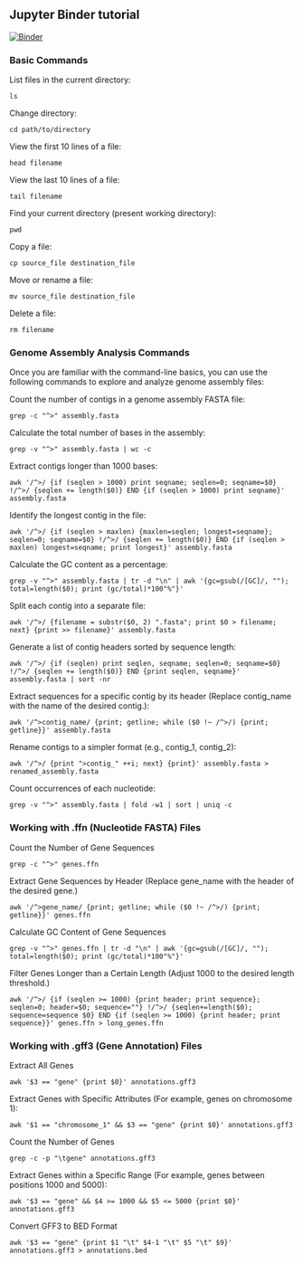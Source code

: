 ## Jupyter Binder tutorial

[![Binder](https://mybinder.org/badge_logo.svg)](https://mybinder.org/v2/gh/Arkadiy-Garber/binder-variant-calling/HEAD)

### Basic Commands
List files in the current directory:

    ls

Change directory:

    cd path/to/directory

View the first 10 lines of a file:

    head filename

View the last 10 lines of a file:

    tail filename

Find your current directory (present working directory):

    pwd

Copy a file:

    cp source_file destination_file

Move or rename a file:

    mv source_file destination_file

Delete a file:

    rm filename

### Genome Assembly Analysis Commands
Once you are familiar with the command-line basics, you can use the following commands to explore and analyze genome assembly files:


Count the number of contigs in a genome assembly FASTA file:

    grep -c "^>" assembly.fasta

Calculate the total number of bases in the assembly:

    grep -v "^>" assembly.fasta | wc -c


Extract contigs longer than 1000 bases:

    awk '/^>/ {if (seqlen > 1000) print seqname; seqlen=0; seqname=$0} !/^>/ {seqlen += length($0)} END {if (seqlen > 1000) print seqname}' assembly.fasta

Identify the longest contig in the file:

    awk '/^>/ {if (seqlen > maxlen) {maxlen=seqlen; longest=seqname}; seqlen=0; seqname=$0} !/^>/ {seqlen += length($0)} END {if (seqlen > maxlen) longest=seqname; print longest}' assembly.fasta

Calculate the GC content as a percentage:

    grep -v "^>" assembly.fasta | tr -d "\n" | awk '{gc=gsub(/[GC]/, ""); total=length($0); print (gc/total)*100"%"}'

Split each contig into a separate file:

    awk '/^>/ {filename = substr($0, 2) ".fasta"; print $0 > filename; next} {print >> filename}' assembly.fasta

Generate a list of contig headers sorted by sequence length:

    awk '/^>/ {if (seqlen) print seqlen, seqname; seqlen=0; seqname=$0} !/^>/ {seqlen += length($0)} END {print seqlen, seqname}' assembly.fasta | sort -nr

Extract sequences for a specific contig by its header (Replace contig_name with the name of the desired contig.):

    awk '/^>contig_name/ {print; getline; while ($0 !~ /^>/) {print; getline}}' assembly.fasta


Rename contigs to a simpler format (e.g., contig_1, contig_2):

    awk '/^>/ {print ">contig_" ++i; next} {print}' assembly.fasta > renamed_assembly.fasta

Count occurrences of each nucleotide:

    grep -v "^>" assembly.fasta | fold -w1 | sort | uniq -c


### Working with .ffn (Nucleotide FASTA) Files
Count the Number of Gene Sequences

    grep -c "^>" genes.ffn

Extract Gene Sequences by Header (Replace gene_name with the header of the desired gene.)

    awk '/^>gene_name/ {print; getline; while ($0 !~ /^>/) {print; getline}}' genes.ffn

Calculate GC Content of Gene Sequences

    grep -v "^>" genes.ffn | tr -d "\n" | awk '{gc=gsub(/[GC]/, ""); total=length($0); print (gc/total)*100"%"}'

Filter Genes Longer than a Certain Length (Adjust 1000 to the desired length threshold.)

    awk '/^>/ {if (seqlen >= 1000) {print header; print sequence}; seqlen=0; header=$0; sequence=""} !/^>/ {seqlen+=length($0); sequence=sequence $0} END {if (seqlen >= 1000) {print header; print sequence}}' genes.ffn > long_genes.ffn

### Working with .gff3 (Gene Annotation) Files
Extract All Genes

    awk '$3 == "gene" {print $0}' annotations.gff3

Extract Genes with Specific Attributes (For example, genes on chromosome 1):

    awk '$1 == "chromosome_1" && $3 == "gene" {print $0}' annotations.gff3

Count the Number of Genes

    grep -c -p "\tgene" annotations.gff3

Extract Genes within a Specific Range (For example, genes between positions 1000 and 5000):

    awk '$3 == "gene" && $4 >= 1000 && $5 <= 5000 {print $0}' annotations.gff3

Convert GFF3 to BED Format

    awk '$3 == "gene" {print $1 "\t" $4-1 "\t" $5 "\t" $9}' annotations.gff3 > annotations.bed
